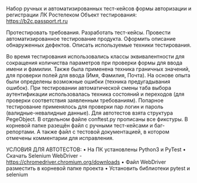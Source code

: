 Набор ручных и автоматизированных тест-кейсов формы авторизации и регистрации ЛК Ростелеком
Объект тестирования: https://b2c.passport.rt.ru

Протестировать требования. Разработать тест-кейсы.
Провести автоматизированное тестирование продукта.
Оформить описание обнаруженных дефектов.
Описать используемые техники тестирования.


Во время тестирования использовались классы эквивалентности для сокращения количиства параметров при проверки формы для ввода имени и фамилии.
Также была применена техника граничных значений, для проверки полей для ввода (Имя, Фамилия, Почта).
На основе опыта были определены возможные ошибки (техника предугадывания ошибок).
При тестировании автоматической смены таба выбора аутентификации использовалась техника состояний и переходов (для проверки соответствия заявленным требованиям).
Попарное тестирование применялось для проверки пар логин и пароль (валидные-невалидные данные).
Для автотестов взята структура PegeObject. В отдельном файле conftest.py прописаны все фикстуры.
В корневой папке разещён файл с ручными тест-кейсами и баг-репортами.
А также файл с тестовой документацией, в котором отмечены комментарии для исправления.


УСЛОВИЯ ДЛЯ АВТОТЕСТОВ:
• На ПК установлены Python3 и PyTest
• Скачать Selenium WebDriver - https://chromedriver.chromium.org/downloads
• Файл WebDriver разместить в корневой папке проекта
• Установить библиотеки pytest и selenium

